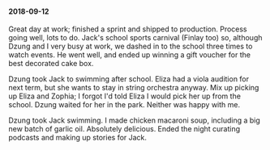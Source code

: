 #### 2018-09-12

Great day at work; finished a sprint and shipped to production. Process going well, lots to do. Jack's school sports carnival (Finlay too) so, although Dzung and I very busy at work, we dashed in to the school three times to watch events. He went well, and ended up winning a gift voucher for the best decorated cake box.

Dzung took Jack to swimming after school. Eliza had a viola audition for next term, but she wants to stay in string orchestra anyway. Mix up picking up Eliza and Zophia; I forgot I'd told Eliza I would pick her up from the school. Dzung waited for her in the park. Neither was happy with me.

Dzung took Jack swimming. I made chicken macaroni soup, including a big new batch of garlic oil. Absolutely delicious. Ended the night curating podcasts and making up stories for Jack.